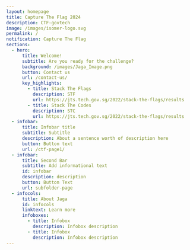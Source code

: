 ```yaml
---
layout: homepage
title: Capture The Flag 2024
description: CTF-govtech
image: /images/isomer-logo.svg
permalink: /
notification: Capture The Flag
sections:
  - hero:
      title: Welcome!
      subtitle: Are you ready for the challenge?
      background: /images/Jaga_Image.png
      button: Contact us
      url: /contact-us/
      key_highlights:
        - title: Stack The Flags
          description: STF
          url: https://jts.tech.gov.sg/2022/stack-the-flags/results
        - title: Stack The Codes
          description: STC
          url: https://jts.tech.gov.sg/2022/stack-the-flags/results
  - infobar:
      title: Infobar title
      subtitle: Subtitle
      description: About a sentence worth of description here
      button: Button text
      url: /ctf-page1/
  - infobar:
      title: Second Bar
      subtitle: Add informational text
      id: infobar
      description: description
      button: Button Text
      url: subfolder-page
  - infocols:
      title: About Jaga
      id: infocols
      linktext: Learn more
      infoboxes:
        - title: Infobox
          description: Infobox description
        - title: Infobox
          description: Infobox description
---
```

